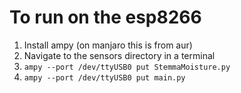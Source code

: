 # To run on the esp8266
1. Install ampy (on manjaro this is from aur)
2. Navigate to the sensors directory in a terminal
3. `ampy --port /dev/ttyUSB0 put StemmaMoisture.py`
4. `ampy --port /dev/ttyUSB0 put main.py`